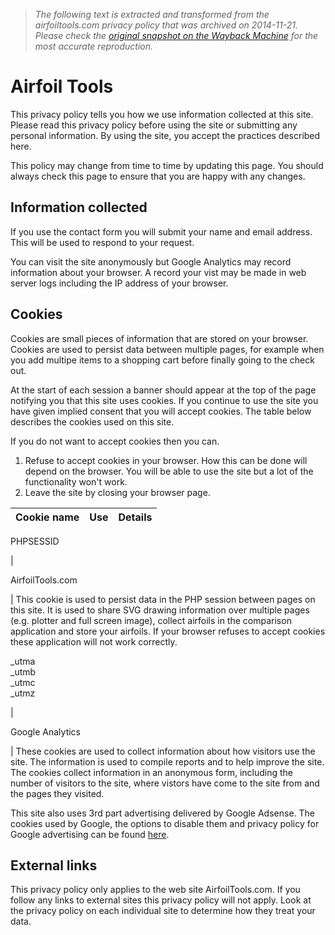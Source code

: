 > *The following text is extracted and transformed from the airfoiltools.com privacy policy that was archived on 2014-11-21. Please check the [original snapshot on the Wayback Machine](https://web.archive.org/web/20141121061753id_/http%3A//airfoiltools.com/site/privacy) for the most accurate reproduction.*

# Airfoil Tools

This privacy policy tells you how we use information collected at this site. Please read this privacy policy before using the site or submitting any personal information. By using the site, you accept the practices described here. 

This policy may change from time to time by updating this page. You should always check this page to ensure that you are happy with any changes. 

## Information collected

If you use the contact form you will submit your name and email address. This will be used to respond to your request. 

You can visit the site anonymously but Google Analytics may record information about your browser. A record your vist may be made in web server logs including the IP address of your browser. 

## Cookies

Cookies are small pieces of information that are stored on your browser. Cookies are used to persist data between multiple pages, for example when you add multipe items to a shopping cart before finally going to the check out. 

At the start of each session a banner should appear at the top of the page notifying you that this site uses cookies. If you continue to use the site you have given implied consent that you will accept cookies. The table below describes the cookies used on this site. 

If you do not want to accept cookies then you can. 

  1. Refuse to accept cookies in your browser. How this can be done will depend on the browser. You will be able to use the site but a lot of the functionality won't work.
  2. Leave the site by closing your browser page.

Cookie name | Use | Details  
---|---|---  
  
PHPSESSID

| 

AirfoilTools.com

| This cookie is used to persist data in the PHP session between pages on this site. It is used to share SVG drawing information over multiple pages (e.g. plotter and full screen image), collect airfoils in the comparison application and store your airfoils. If your browser refuses to accept cookies these application will not work correctly.   
  
_utma  
_utmb  
_utmc  
_utmz

| 

Google Analytics

| These cookies are used to collect information about how visitors use the site. The information is used to compile reports and to help improve the site. The cookies collect information in an anonymous form, including the number of visitors to the site, where vistors have come to the site from and the pages they visited.   
  
  
This site also uses 3rd part advertising delivered by Google Adsense. The cookies used by Google, the options to disable them and privacy policy for Google advertising can be found [here](https://web.archive.org/site/external?url=http%3A%2F%2Fwww.google.com%2Fpolicies%2Fprivacy%2Fads%2F). 

## External links

This privacy policy only applies to the web site AirfoilTools.com. If you follow any links to external sites this privacy policy will not apply. Look at the privacy policy on each individual site to determine how they treat your data. 
